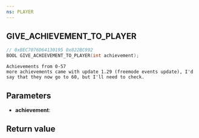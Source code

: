 ```yaml
---
ns: PLAYER
---
```

## GIVE_ACHIEVEMENT_TO_PLAYER

```c
// 0xBEC7076D64130195 0x822BC992
BOOL GIVE_ACHIEVEMENT_TO_PLAYER(int achievement);
```

```
Achievements from 0-57  
more achievements came with update 1.29 (freemode events update), I'd say that they now go to 60, but I'll need to check.  
```

## Parameters
* **achievement**:

## Return value
